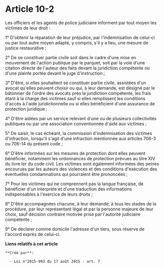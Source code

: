 # Article 10-2

Les officiers et les agents de police judiciaire informent par tout moyen les victimes de leur droit : 

1° D'obtenir la réparation de leur préjudice, par l'indemnisation de celui-ci ou par tout autre moyen adapté, y compris, s'il
y a lieu, une mesure de justice restaurative ; 

2° De se constituer partie civile soit dans le cadre d'une mise en mouvement de l'action publique par le parquet, soit par la
voie d'une citation directe de l'auteur des faits devant la juridiction compétente ou d'une plainte portée devant le juge
d'instruction ; 

3° D'être, si elles souhaitent se constituer partie civile, assistées d'un avocat qu'elles peuvent choisir ou qui, à leur
demande, est désigné par le bâtonnier de l'ordre des avocats près la juridiction compétente, les frais étant à la charge des
victimes sauf si elles remplissent les conditions d'accès à l'aide juridictionnelle ou si elles bénéficient d'une assurance
de protection juridique ; 

4° D'être aidées par un service relevant d'une ou de plusieurs collectivités publiques ou par une association conventionnée
d'aide aux victimes ; 

5° De saisir, le cas échéant, la commission d'indemnisation des victimes d'infraction, lorsqu'il s'agit d'une infraction
mentionnée aux articles 706-3 ou 706-14 du présent code ; 

6° D'être informées sur les mesures de protection dont elles peuvent bénéficier, notamment les ordonnances de protection
prévues au titre XIV du livre Ier du code civil. Les victimes sont également informées des peines encourues par les auteurs
des violences et des conditions d'exécution des éventuelles condamnations qui pourraient être prononcées ; 

7° Pour les victimes qui ne comprennent pas la langue française, de bénéficier d'un interprète et d'une traduction des
informations indispensables à l'exercice de leurs droits ; 

8° D'être accompagnées chacune, à leur demande, à tous les stades de la procédure, par leur représentant légal et par la
personne majeure de leur choix, sauf décision contraire motivée prise par l'autorité judiciaire compétente ; 

9° De déclarer comme domicile l'adresse d'un tiers, sous réserve de l'accord exprès de celui-ci.

**Liens relatifs à cet article**

	**Créé par**:

	  - Loi n°2015-993 du 17 août 2015 - art. 7
